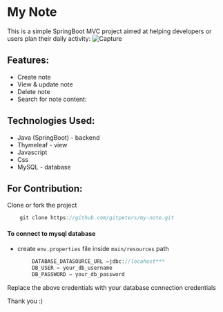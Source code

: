 
# My Note
This is a simple SpringBoot MVC project aimed at helping developers or users plan their daily activity:
![Capture](https://user-images.githubusercontent.com/111524304/219351482-495e6194-3419-4184-8ff0-564d96dbfd94.PNG)
## Features:
- Create note
- View & update note
- Delete note
- Search for note content:

## Technologies Used:
- Java (SpringBoot) - backend
- Thymeleaf - view
- Javascript
- Css
- MySQL - database

## For Contribution:
Clone or fork the project
```java
    git clone https://github.com/gitpeters/my-note.git
```
#### To connect to mysql database
- create `env.properties` file inside `main/resources` path
```java
        DATABASE_DATASOURCE_URL =jdbc://locahost***
        DB_USER = your_db_username
        DB_PASSWORD = your_db_password
```
Replace the above credentials with your database connection credentials

Thank you :)
